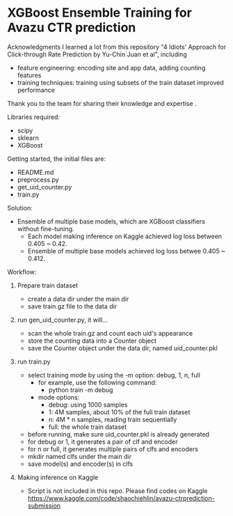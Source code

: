 XGBoost Ensemble Training for Avazu CTR prediction 
====================================================

Acknowledgments
I learned a lot from this repository "4 Idiots' Approach for Click-through Rate Prediction by Yu-Chin Juan et al", including

- feature engineering: encoding site and app data, adding counting features
- training techniques: training using subsets of the train dataset improved performance

Thank you to the team for sharing their knowledge and expertise .

Libraries required:
- scipy
- sklearn
- XGBoost

Getting started, the initial files are:
- README.md
- preprocess.py
- get_uid_counter.py
- train.py

Solution:
- Ensemble of multiple base models, which are XGBoost classifiers without fine-tuning.
    - Each model making inference on Kaggle achieved log loss between 0.405 ~ 0.42.
    - Ensemble of multiple base models achieved log loss betwee 0.405 ~ 0.412.

Workflow:
1. Prepare train dataset
    - create a data dir under the main dir
    - save train.gz file to the data dir

2. run gen_uid_counter.py, it will...
    - scan the whole train.gz and count each uid's appearance
    - store the counting data into a Counter object
    - save the Counter object under the data dir, named uid_counter.pkl

3. run train.py
    - select training mode by using the -m option: debug, 1, n, full
        - for example, use the following command:
            - python train -m debug
        - mode options:
            - debug: using 1000 samples
            - 1: 4M samples, about 10% of the full train dataset
            - n: 4M * n samples, reading train sequentially
            - full: the whole train dataset
    - before running, make sure uid_counter.pkl is already generated
    - for debug or 1, it generates a pair of clf and encoder
    - for n or full, it generates multiple pairs of clfs and encoders
    - mkdir named clfs under the main dir
    - save model(s) and encoder(s) in clfs

4. Making inference on Kaggle
    - Script is not included in this repo. Please find codes on Kaggle
        https://www.kaggle.com/code/shaochiehlin/avazu-ctrprediction-submission